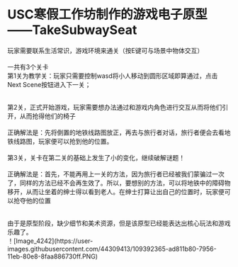# USC寒假工作坊制作的游戏电子原型——TakeSubwaySeat


玩家需要联系生活常识，游戏环境来通关（按E键可与场景中物体交互）<br>
<br>
一共有3个关卡<br>
第1关为教学关：玩家只需要控制wasd将小人移动到圆形区域即算通过，点击Next Scene按钮进入下一关；<br>
<br>

第2关，正式开始游戏，玩家需要想办法通过和游戏内角色进行交互从而将他们引开，从而抢得他们的椅子<br>
<br>
正确解法是：先将倒置的地铁线路图放正，再去与旅行者对话，旅行者便会去看地铁线路图，玩家便可以抢到他的位置。<br>
<br>
第3关，关卡在第二关的基础上发生了小的变化，继续破解谜题！<br>
<br>
正确解法是：首先，不能再用上一关的方法，因为旅行者已经被我们蒙骗过一次了，同样的方法已经不会再生效了。所以，要想别的方法，可以将地铁中的障碍物移开，从而让坐着的绅士得以看到老人。在绅士打算让出自己的位置时，玩家便可以抢夺他的位置<br>

<br>
由于是原型阶段，缺少细节和美术资源，但是该原型已经能表达出核心玩法和游戏乐趣了。<br>
！[Image_4242](https://user-images.githubusercontent.com/44309413/109392365-ad811b80-7956-11eb-80e8-8faa886730ff.PNG)
